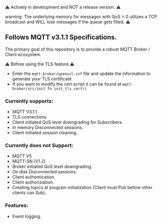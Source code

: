 :warning: Actively in development and NOT a release version. :warning:

warning: The underlying memory for messages with QoS > 0 utilizes a TCP broadcast and WILL lose messages if the queue gets filled. :warning:

## Follows MQTT v3.1.1 Specifications.

The primary goal of this repository is to provide a robust MQTT Broker / Client ecosystem.

:warning: Before using the TLS feature :warning:

-   Enter the `mqtt-broker/openssl.cnf` file and update the information to generate your TLS certificate
-   If you want to modify the cert script it can be found at `mqtt-broker/src/init fn init_tls_cert()`

### Currently supports:

-   MQTT V3.1.1
-   TLS connections
-   Client initiated QoS level downgrading for Subscribers.
-   In memory Disconnected sessions.
-   Client initiated session cleaning.

### Currently does not Support:

-   MQTT V5
-   MQTT-SN (V1.2)
-   Broker initiated QoS level downgrading.
-   On disk Disconnected sessions.
-   Client authentication.
-   Client authoriziation.
-   Creating topics at program initialization (Client must Pub before other clients can Sub).

### Features:

-   Event logging.
